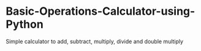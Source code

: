 # Basic-Operations-Calculator-using-Python
Simple calculator to add, subtract, multiply, divide and double multiply
